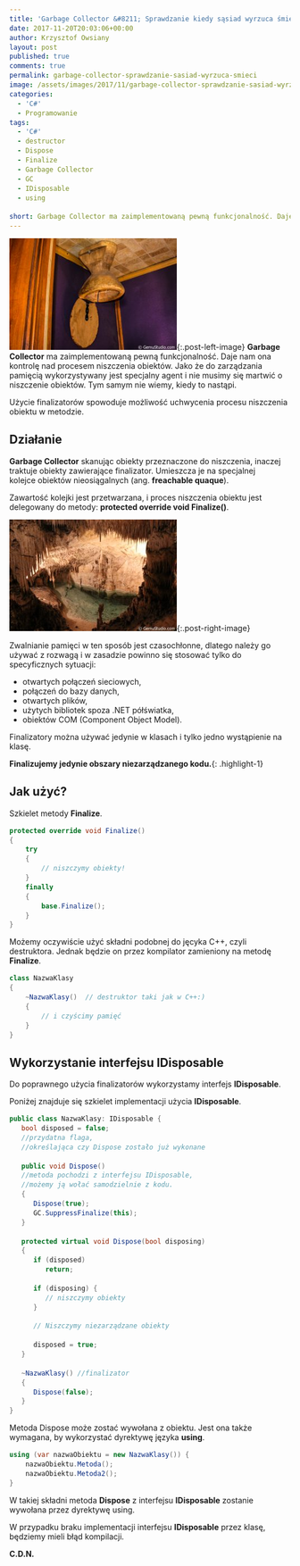 ```yaml
---
title: 'Garbage Collector &#8211; Sprawdzanie kiedy sąsiad wyrzuca śmieci.'
date: 2017-11-20T20:03:06+00:00
author: Krzysztof Owsiany
layout: post
published: true
comments: true
permalink: garbage-collector-sprawdzanie-sasiad-wyrzuca-smieci
image: /assets/images/2017/11/garbage-collector-sprawdzanie-sasiad-wyrzuca-smieci/post.jpg
categories:  
  - 'C#'
  - Programowanie
tags:
  - 'C#'
  - destructor
  - Dispose
  - Finalize
  - Garbage Collector
  - GC
  - IDisposable
  - using

short: Garbage Collector ma zaimplementowaną pewną funkcjonalność. Daje nam ona kontrolę nad procesem niszczenia obiektów. Jako że do zarządzania pamięcią wykorzystywany jest specjalny agent i nie musimy się martwić o niszczenie obiektów.
---
```

[![Dispose][post]][post-big]{:.post-left-image}
**Garbage Collector** ma zaimplementowaną pewną funkcjonalność. Daje nam ona kontrolę nad procesem niszczenia obiektów. Jako że do zarządzania pamięcią wykorzystywany jest specjalny agent i nie musimy się martwić o niszczenie obiektów. Tym samym nie wiemy, kiedy to nastąpi.


Użycie finalizatorów spowoduje możliwość uchwycenia procesu niszczenia obiektu w metodzie.

## Działanie

**Garbage Collector** skanując obiekty przeznaczone do niszczenia, inaczej traktuje obiekty zawierające finalizator. Umieszcza je na specjalnej kolejce obiektów nieosiągalnych (ang. **freachable quaque**).
    
Zawartość kolejki jest przetwarzana, i proces niszczenia obiektu jest delegowany do metody: **protected override void Finalize()**.

[![Dispose][image1]][image1-big]{:.post-right-image}

Zwalnianie pamięci w ten sposób jest czasochłonne, dlatego należy go używać z rozwagą i w zasadzie powinno się stosować tylko do specyficznych sytuacji:
* otwartych połączeń sieciowych,
* połączeń do bazy danych,
* otwartych plików,
* użytych bibliotek spoza .NET półświatka,
* obiektów COM (Component Object Model).

Finalizatory można używać jedynie w klasach i tylko jedno wystąpienie na klasę.
    
**Finalizujemy jedynie obszary niezarządzanego kodu.**{: .highlight-1}

    
## Jak użyć?

Szkielet metody **Finalize**.
        
```csharp 
protected override void Finalize()  
{  
    try  
    {  
        // niszczymy obiekty!
    }  
    finally  
    {  
        base.Finalize();  
    }  
}
```
    
Możemy oczywiście użyć składni podobnej do jęcyka C++, czyli destruktora. Jednak będzie on przez kompilator zamieniony na metodę **Finalize**.
      
```csharp 
class NazwaKlasy
{
    ~NazwaKlasy()  // destruktor taki jak w C++:)
    {
        // i czyścimy pamięć
    }
}
```

## Wykorzystanie interfejsu IDisposable

Do poprawnego użycia finalizatorów wykorzystamy interfejs **IDisposable**.

Poniżej znajduje się szkielet implementacji użycia **IDisposable**.
    
```csharp 
public class NazwaKlasy: IDisposable {  
   bool disposed = false; 
   //przydatna flaga, 
   //określająca czy Dispose zostało już wykonane
   
   public void Dispose() 
   //metoda pochodzi z interfejsu IDisposable, 
   //możemy ją wołać samodzielnie z kodu.
   { 
      Dispose(true);
      GC.SuppressFinalize(this);           
   }
   
   protected virtual void Dispose(bool disposing)
   {
      if (disposed)
         return; 
      
      if (disposing) {
         // niszczymy obiekty
      }
      
      // Niszczymy niezarządzane obiekty
      
      disposed = true;
   }

   ~NazwaKlasy() //finalizator
   {
      Dispose(false);
   }
}
```
   
Metoda Dispose może zostać wywołana z obiektu. Jest ona także wymagana, by wykorzystać dyrektywę języka **using**.
    
```csharp 
using (var nazwaObiektu = new NazwaKlasy()) {
    nazwaObiektu.Metoda();
    nazwaObiektu.Metoda2();
}
```

W takiej składni metoda **Dispose** z interfejsu **IDisposable** zostanie wywołana przez dyrektywę using. 
    
W przypadku braku implementacji interfejsu **IDisposable** przez klasę, będziemy mieli błąd kompilacji.
    
 **C.D.N.**

[post]: /assets/images/2017/11/garbage-collector-sprawdzanie-sasiad-wyrzuca-smieci/post.jpg
[post-big]: /assets/images/2017/11/garbage-collector-sprawdzanie-sasiad-wyrzuca-smieci/post-big.jpg

[image1]: /assets/images/2017/11/garbage-collector-sprawdzanie-sasiad-wyrzuca-smieci/image1.jpg
[image1-big]: /assets/images/2017/11/garbage-collector-sprawdzanie-sasiad-wyrzuca-smieci/image1-big.jpg
